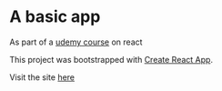 # A basic app

As part of a [udemy course](https://www.udemy.com/course/complete-react-developer-zero-to-mastery/) on react

This project was bootstrapped with [Create React App](https://github.com/facebook/create-react-app).

Visit the site [here](http://jmgisele.github.io/React-Demo-Monsters-Rolodex)
